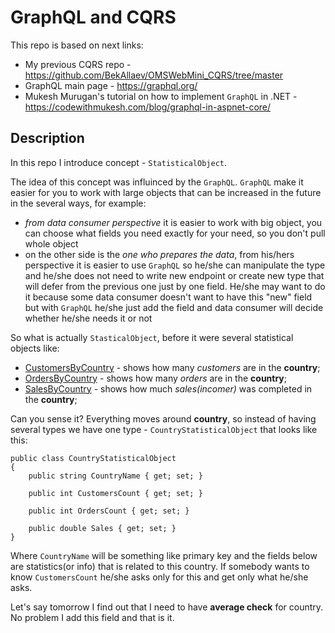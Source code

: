 # GraphQL and CQRS

This repo is based on next links:
- My previous CQRS repo - https://github.com/BekAllaev/OMSWebMini_CQRS/tree/master
- GraphQL main page - https://graphql.org/
- Mukesh Murugan's tutorial on how to implement `GraphQL` in .NET - https://codewithmukesh.com/blog/graphql-in-aspnet-core/

## Description 
In this repo I introduce concept - `StatisticalObject`.


The idea of this concept was influinced by the `GraphQL`. `GraphQL` make it easier for you to work with large objects that can be increased in the future in the several ways, for example: 
- *from data consumer perspective* it is easier to work with big object, you can choose what fields you need exactly for your need, so you don't pull whole object
- on the other side is the *one who prepares the data*, from his/hers perspective it is easier to use `GraphQL` so he/she can manipulate the type and he/she does not need to 
write new endpoint or create new type that will defer from the previous one just by one field. He/she may want to do it because some data consumer doesn't want to have this "new" field
but with `GraphQL` he/she just add the field and data consumer will decide whether he/she needs it or not

So what is actually `StasticalObject`, before it were several statistical objects like:
- [CustomersByCountry](https://github.com/BekAllaev/OMSWebMini_CQRS/blob/master/OMSWebMini/Model/CustomersByCountry.cs) - shows how many *customers* are in the **country**;
- [OrdersByCountry](https://github.com/BekAllaev/OMSWebMini_CQRS/blob/master/OMSWebMini/Model/OrdersByCountry.cs) - shows how many *orders* are in the **country**;
- [SalesByCountry](https://github.com/BekAllaev/OMSWebMini_CQRS/blob/master/OMSWebMini/Model/SalesByCountry.cs) - shows how much *sales(incomer)* was completed in the **country**;

Can you sense it? Everything moves around **country**, so instead of having several types we have one type - `CountryStatisticalObject` that looks like this:
```
public class CountryStatisticalObject
{
    public string CountryName { get; set; }

    public int CustomersCount { get; set; }

    public int OrdersCount { get; set; }

    public double Sales { get; set; }
}
```
Where `CountryName` will be something like primary key and the fields below are statistics(or info) that is related to this country.
If somebody wants to know `CustomersCount` he/she asks only for this and get only what he/she asks.

Let's say tomorrow I find out that I need to have **average check** for country. No problem I add this field and that is it. 